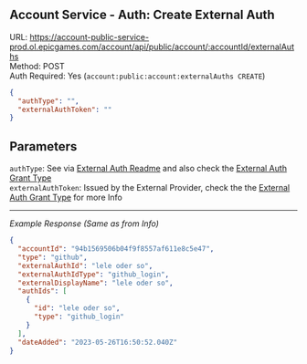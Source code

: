 ## Account Service - Auth: Create External Auth

URL: https://account-public-service-prod.ol.epicgames.com/account/api/public/account/:accountId/externalAuths \
Method: POST \
Auth Required: Yes (`account:public:account:externalAuths CREATE`)

```json
{
  "authType": "",
  "externalAuthToken": ""
}
```

## Parameters

`authType`: See via [External Auth Readme](./README.md) and also check the [External Auth Grant Type](../../Authentication/GrantTypes/external_auth.md#body) <br/>
`externalAuthToken`: Issued by the External Provider, check the the [External Auth Grant Type](../../Authentication/GrantTypes/external_auth.md#body) for more Info

---

_Example Response (Same as from Info)_

```json
{
  "accountId": "94b1569506b04f9f8557af611e8c5e47",
  "type": "github",
  "externalAuthId": "lele oder so",
  "externalAuthIdType": "github_login",
  "externalDisplayName": "lele oder so",
  "authIds": [
    {
      "id": "lele oder so",
      "type": "github_login"
    }
  ],
  "dateAdded": "2023-05-26T16:50:52.040Z"
}
```
